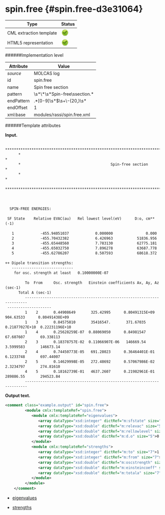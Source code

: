 # spin.free {#spin.free-d3e31064}


| Type                                                                                                                                                | Status                                                                                                                                              |
|----|----|
| CML extraction template                                                                                                                             | ![](/imgs/Total.png)                                                                                                                                |
| HTML5 representation                                                                                                                                | ![](/imgs/Total.png)                                                                                                                                |

######Implementation level

| Attribute                                                                                                                                           | Value                                                                                                                                               |
|----|----|
| *source*                                                                                                                                            | MOLCAS log                                                                                                                                          |
| id                                                                                                                                                  | spin.free                                                                                                                                           |
| name                                                                                                                                                | Spin free section                                                                                                                                   |
| pattern                                                                                                                                             | \\s\*\\\*\\s\*Spin-free\\ssection.\*                                                                                                                |
| endPattern                                                                                                                                          | .\*\[0-9\]\\s\*\$\\s+\\-{20,}\\s\*                                                                                                                  |
| endOffset                                                                                                                                           | 1                                                                                                                                                   |
| xml:base                                                                                                                                            | modules/rassi/spin.free.xml                                                                                                                         |

######Template attributes

**Input.**

          ****************************************************************************************************
          *                                                                                                  *
          *                                         Spin-free section                                        *
          *                                                                                                  *
          ****************************************************************************************************
     
     
     
      SPIN-FREE ENERGIES:
     
     SF State    Relative EVAC(au)   Rel lowest level(eV)      D:o, cm**(-1)
     
       1            -455.94051037            0.000000               0.000
       2            -455.70432382            6.426963           51836.956
       3            -455.65448560            7.783130           62775.181
       4            -455.65032750            7.896278           63687.778
       5            -455.62786207            8.507593           68618.372
     
    ++ Dipole transition strengths:
       ----------------------------
        for osc. strength at least   0.10000000E-07
     
             To  From     Osc. strength   Einstein coefficients Ax, Ay, Az (sec-1)  
          Total A (sec-1)  
             -----------------------------------------------------------------------
     --------------------
             1    2       0.44908649       325.42995      0.80491315E+09   904.63533      0.80491438E+09
             1    3       0.84575810       35416547.       371.67035      0.21877027E+10  0.22231196E+10
             1    4       0.25628259E-07  0.88069050      0.84981547       67.607607       69.338113    
             2    3       0.18378757E-02  0.11066907E-06   146669.54       3.5999583       146673.14    
             2    4       0.74450773E-05   691.28023      0.36464401E-01   6.1233748       697.44007    
             2    5       0.14629998E-05   272.48692      0.57067986E-02   2.3234797       274.81610    
             4    5       0.18162739E-01   4637.2607      0.21982961E-01   289886.55       294523.84    
             -----------------------------------------------------------------------
        

**Output text.**

```xml
<comment class="example.output" id="spin.free">
         <module cmlx:templateRef="spin.free">
            <module cmlx:templateRef="eigenvalues">
               <array dataType="xsd:integer" dictRef="m:sfstate" size="5">1 2 3 4 5</array>
               <array dataType="xsd:double" dictRef="m:relevac" size="5">-455.94051037 -455.70432382 -455.65448560 -455.65032750 -455.62786207</array>
               <array dataType="xsd:double" dictRef="m:rellowlevel" size="5">0.000000 6.426963 7.783130 7.896278 8.507593</array>
               <array dataType="xsd:double" dictRef="m:d.o" size="5">0.000 51836.956 62775.181 63687.778 68618.372</array>
            </module>
            <module cmlx:templateRef="strengths">
               <array dataType="xsd:integer" dictRef="m:to" size="7">1 1 1 2 2 2 4</array>
               <array dataType="xsd:integer" dictRef="m:from" size="7">2 3 4 3 4 5 5</array>
               <array dataType="xsd:double" dictRef="m:oscstrength" size="7">0.44908649 0.84575810 0.25628259E-07 0.18378757E-02 0.74450773E-05 0.14629998E-05 0.18162739E-01</array>
               <array dataType="xsd:double" dictRef="m:einsteincoeff" size="21">325.42995 0.80491315E+09 904.63533 35416547. 371.67035 0.21877027E+10 0.88069050 0.84981547 67.607607 0.11066907E-06 146669.54 3.5999583 691.28023 0.36464401E-01 6.1233748 272.48692 0.57067986E-02 2.3234797 4637.2607 0.21982961E-01 289886.55</array>
               <array dataType="xsd:double" dictRef="m:totala" size="7">0.80491438E+09 0.22231196E+10 69.338113 146673.14 697.44007 274.81610 294523.84</array>
            </module>
         </module>
    </comment>
```

-   [eigenvalues](/out/md/cml/molcas_log/eigenvalues-d3e31071.md)

<!-- -->

-   [strengths](/out/md/cml/molcas_log/strengths-d3e31147.md)


